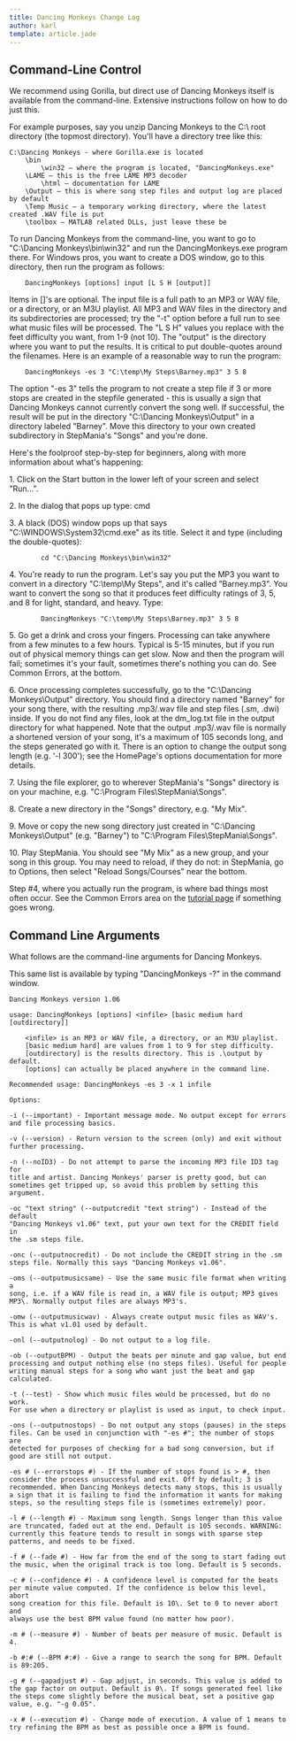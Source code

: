 ```yaml
---
title: Dancing Monkeys Change Log
author: karl
template: article.jade
---
```


## Command-Line Control

We recommend using Gorilla, but direct use of Dancing Monkeys itself is available from the command-line. Extensive instructions follow on how to do just this.

For example purposes, say you unzip Dancing Monkeys to the C:\ root directory (the topmost directory). You'll have a directory tree like this:

```
C:\Dancing Monkeys - where Gorilla.exe is located
    \bin
        \win32 – where the program is located, "DancingMonkeys.exe"
    \LAME – this is the free LAME MP3 decoder
        \html – documentation for LAME
    \Output – this is where song step files and output log are placed by default
    \Temp Music – a temporary working directory, where the latest created .WAV file is put
    \toolbox – MATLAB related DLLs, just leave these be
```

To run Dancing Monkeys from the command-line, you want to go to "C:\Dancing Monkeys\bin\win32" and run the DancingMonkeys.exe program there. For Windows pros, you want to create a DOS window, go to this directory, then run the program as follows:

```
    DancingMonkeys [options] input [L S H [output]]
```

Items in []'s are optional. The input file is a full path to an MP3 or WAV file, or a directory, or an M3U playlist. All MP3 and WAV files in the directory and its subdirectories are processed; try the "-t" option before a full run to see what music files will be processed. The "L S H" values you replace with the feet difficulty you want, from 1-9 (not 10). The "output" is the directory where you want to put the results. It is critical to put double-quotes around the filenames. Here is an example of a reasonable way to run the program:

```
    DancingMonkeys -es 3 "C:\temp\My Steps\Barney.mp3" 3 5 8
```

The option "-es 3" tells the program to not create a step file if 3 or more stops are created in the stepfile generated - this is usually a sign that Dancing Monkeys cannot currently convert the song well. If successful, the result will be put in the directory "C:\Dancing Monkeys\Output" in a directory labeled "Barney". Move this directory to your own created subdirectory in StepMania's "Songs" and you're done.

Here's the foolproof step-by-step for beginners, along with more information about what's happening:

1\. Click on the Start button in the lower left of your screen and select "Run...".

2\. In the dialog that pops up type: cmd

3\. A black (DOS) window pops up that says "C:\WINDOWS\System32\cmd.exe" as its title. Select it and type (including the double-quotes):

```
        cd "C:\Dancing Monkeys\bin\win32"
```

4\. You're ready to run the program. Let's say you put the MP3 you want to convert in a directory "C:\temp\My Steps", and it's called "Barney.mp3". You want to convert the song so that it produces feet difficulty ratings of 3, 5, and 8 for light, standard, and heavy. Type:

```
        DancingMonkeys "C:\temp\My Steps\Barney.mp3" 3 5 8
```

5\. Go get a drink and cross your fingers. Processing can take anywhere from a few minutes to a few hours. Typical is 5-15 minutes, but if you run out of physical memory things can get slow. Now and then the program will fail; sometimes it's your fault, sometimes there's nothing you can do. See Common Errors, at the bottom.

6\. Once processing completes successfully, go to the "C:\Dancing Monkeys\Output" directory. You should find a directory named "Barney" for your song there, with the resulting .mp3/.wav file and step files (.sm, .dwi) inside. If you do not find any files, look at the dm_log.txt file in the output directory for what happened. Note that the output .mp3/.wav file is normally a shortened version of your song, it's a maximum of 105 seconds long, and the steps generated go with it. There is an option to change the output song length (e.g. '-l 300'); see the HomePage's options documentation for more details.

7\. Using the file explorer, go to wherever StepMania's "Songs" directory is on your machine, e.g. "C:\Program Files\StepMania\Songs".

8\. Create a new directory in the "Songs" directory, e.g. "My Mix".

9\. Move or copy the new song directory just created in "C:\Dancing Monkeys\Output" (e.g. "Barney") to "C:\Program Files\StepMania\Songs".

10\. Play StepMania. You should see "My Mix" as a new group, and your song in this group. You may need to reload, if they do not: in StepMania, go to Options, then select "Reload Songs/Courses" near the bottom.

Step #4, where you actually run the program, is where bad things most often occur. See the Common Errors area on the [tutorial page](../tutorial/) if something goes wrong.

## Command Line Arguments

What follows are the command-line arguments for Dancing Monkeys.

This same list is available by typing "DancingMonkeys -?" in the command window.

```
Dancing Monkeys version 1.06

usage: DancingMonkeys [options] <infile> [basic medium hard [outdirectory]]

    <infile> is an MP3 or WAV file, a directory, or an M3U playlist.
    [basic medium hard] are values from 1 to 9 for step difficulty.
    [outdirectory] is the results directory. This is .\output by default.
    [options] can actually be placed anywhere in the command line.

Recommended usage: DancingMonkeys -es 3 -x 1 infile

Options:

-i (--important) - Important message mode. No output except for errors
and file processing basics.

-v (--version) - Return version to the screen (only) and exit without
further processing.

-n (--noID3) - Do not attempt to parse the incoming MP3 file ID3 tag for
title and artist. Dancing Monkeys' parser is pretty good, but can
sometimes get tripped up, so avoid this problem by setting this argument.

-oc "text string" (--outputcredit "text string") - Instead of the default
"Dancing Monkeys v1.06" text, put your own text for the CREDIT field in
the .sm steps file.

-onc (--outputnocredit) - Do not include the CREDIT string in the .sm
steps file. Normally this says "Dancing Monkeys v1.06".

-oms (--outputmusicsame) - Use the same music file format when writing a
song, i.e. if a WAV file is read in, a WAV file is output; MP3 gives
MP3\. Normally output files are always MP3's.

-omw (--outputmusicwav) - Always create output music files as WAV's.
This is what v1.01 used by default.

-onl (--outputnolog) - Do not output to a log file.

-ob (--outputBPM) - Output the beats per minute and gap value, but end
processing and output nothing else (no steps files). Useful for people
writing manual steps for a song who want just the beat and gap
calculated.

-t (--test) - Show which music files would be processed, but do no work.
For use when a directory or playlist is used as input, to check input.

-ons (--outputnostops) - Do not output any stops (pauses) in the steps
files. Can be used in conjunction with "-es #"; the number of stops are
detected for purposes of checking for a bad song conversion, but if
good are still not output.

-es # (--errorstops #) - If the number of stops found is > #, then
consider the process unsuccessful and exit. Off by default; 3 is
recommended. When Dancing Monkeys detects many stops, this is usually
a sign that it is failing to find the information it wants for making
steps, so the resulting steps file is (sometimes extremely) poor.

-l # (--length #) - Maximum song length. Songs longer than this value
are truncated, faded out at the end. Default is 105 seconds. WARNING:
currently this feature tends to result in songs with sparse step
patterns, and needs to be fixed.

-f # (--fade #) - How far from the end of the song to start fading out
the music, when the original track is too long. Default is 5 seconds.

-c # (--confidence #) - A confidence level is computed for the beats
per minute value computed. If the confidence is below this level, abort
song creation for this file. Default is 10\. Set to 0 to never abort and
always use the best BPM value found (no matter how poor).

-m # (--measure #) - Number of beats per measure of music. Default is 4.

-b #:# (--BPM #:#) - Give a range to search the song for BPM. Default
is 89:205.

-g # (--gapadjust #) - Gap adjust, in seconds. This value is added to
the gap factor on output. Default is 0\. If songs generated feel like
the steps come slightly before the musical beat, set a positive gap
value, e.g. "-g 0.05".

-x # (--execution #) - Change mode of execution. A value of 1 means to
try refining the BPM as best as possible once a BPM is found.
```
